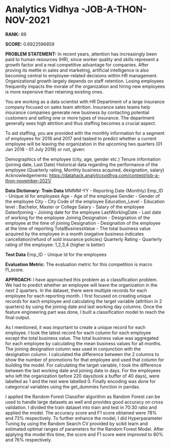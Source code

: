 # Analytics Vidhya -JOB-A-THON-NOV-2021

**RANK:** 86

**SCORE:** 0.6922596859

**PROBLEM STATEMENT:**
In recent years, attention has increasingly been paid to human resources (HR), since worker quality and skills represent a growth factor and a real competitive advantage for companies. After proving its mettle in sales and marketing, artificial intelligence is also becoming central to employee-related decisions within HR management. Organizational growth largely depends on staff retention. Losing employees frequently impacts the morale of the organization and hiring new employees is more expensive than retaining existing ones.

You are working as a data scientist with HR Department of a large insurance company focused on sales team attrition. Insurance sales teams help insurance companies generate new business by contacting potential customers and selling one or more types of insurance. The department generally sees high attrition and thus staffing becomes a crucial aspect.

To aid staffing, you are provided with the monthly information for a segment of employees for 2016 and 2017 and tasked to predict whether a current employee will be leaving the organization in the upcoming two quarters (01 Jan 2018 - 01 July 2018) or not, given:

Demographics of the employee (city, age, gender etc.)
Tenure information (joining date, Last Date)
Historical data regarding the performance of the employee (Quarterly rating, Monthly business acquired, designation, salary)
Acknowledgements:
https://datahack.analyticsvidhya.com/contest/job-a-thon-november-2021/

**Data Dictionary:**
**Train Data**
MMMM-YY - Reporting Date (Monthly)
Emp_ID - Unique id for employees
Age - Age of the employee
Gender - Gender of the employee
City - City Code of the employee
Education_Level - Education level : Bachelor, Master or College
Salary - Salary of the employee
Dateofjoining - Joining date for the employee
LastWorkingDate - Last date of working for the employee
Joining Designation - Designation of the employee at the time of joining
Designation - Designation of the employee at the time of reporting
TotalBusinessValue - The total business value acquired by the employee in a month (negative business indicates cancellation/refund of sold insurance policies)
Quarterly Rating - Quarterly rating of the employee: 1,2,3,4 (higher is better)

**Test Data**
Emp_ID - Unique Id for the employees

**Evaluation Metric:**
The evaluation metric for this competition is macro f1_score.

**APPROACH:**
I have approached this problem as a classification problem. We had to predict whether
an employee will leave the organization in the next 2 quarters. In the dataset, there were
multiple records for each employee for each reporting month. I first focused on creating
unique records for each employee and calculating the target variable (attrition in 2
quarters) by using the joining date and last working day columns.
Once the feature engineering part was done, I built a classification model to reach the
final output.

As I mentioned, it was important to create a unique record for each employee.
I took the latest record for each column for each employee except the total business
value. The total business value was aggregated for each employee by calculating the
mean business values for all months.
The joining designation column was used in conjunction with the designation column. I
calculated the difference between the 2 columns to show the number of promotions for
that employee and used that column for building the model.
For calculating the target variable, I took the difference between the last working date
and joining date in days. For the employees who left the organization before 220
days(took a buffer of 40 days), were labelled as 1 and the rest were labelled 0.
Finally encoding was done for categorical variables using the get_dummies function in
pandas.

I applied the Random Forest Classifier algorithm as Random Forest can be used to
handle large datasets as well and provides good accuracy on cross validation.
I divided the train dataset into train and test in 70:30 ratio and applied the model. The
accuracy score and F1 score obtained were 78% and 73% respectively.
To further enhance the model, I did Hyperparameter Tuning by using the Random
Search CV provided by scikit learn and estimated optimal ranges of parameters for the
Random Forest Model. After applying the model this time, the score and F1 score were
improved to 80% and 76% respectively.

